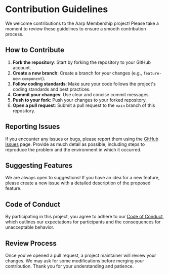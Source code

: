 # Contribution Guidelines

We welcome contributions to the Aarp Membership project! Please take a moment to review these guidelines to ensure a smooth contribution process.

## How to Contribute

1. **Fork the repository**: Start by forking the repository to your GitHub account.
2. **Create a new branch**: Create a branch for your changes (e.g., `feature-new-component`).
3. **Follow coding standards**: Make sure your code follows the project's coding standards and best practices.
4. **Commit your changes**: Use clear and concise commit messages.
5. **Push to your fork**: Push your changes to your forked repository.
6. **Open a pull request**: Submit a pull request to the `main` branch of this repository.

## Reporting Issues

If you encounter any issues or bugs, please report them using the [GitHub Issues](https://github.com/your-repository/issues) page. Provide as much detail as possible, including steps to reproduce the problem and the environment in which it occurred.

## Suggesting Features

We are always open to suggestions! If you have an idea for a new feature, please create a new issue with a detailed description of the proposed feature.

## Code of Conduct

By participating in this project, you agree to adhere to our [Code of Conduct](CODE_OF_CONDUCT.md), which outlines our expectations for participants and the consequences for unacceptable behavior.

## Review Process

Once you've opened a pull request, a project maintainer will review your changes. We may ask for some modifications before merging your contribution. Thank you for your understanding and patience.
